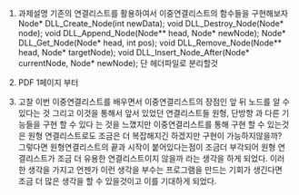 
1. 과제설명 
기존의 연결리스트를 활용하여서 이중연결리스트의 함수들을 구현해보자
Node* DLL_Create_Node(int newData);
void DLL_Destroy_Node(Node* node);
void DLL_Append_Node(Node** head, Node* newNode);
Node* DLL_Get_Node(Node* head, int pos);
void DLL_Remove_Node(Node** head, Node* targetNode);
void DLL_Insert_Node_After(Node* currentNode, Node* newNode);
단 헤더파일로 분리할것

2. PDF 1페이지 부터

3. 고찰
 이번 이중연결리스트를 배우면서 이중연결리스트의 장점인 앞 뒤 노드를 알 수 있다는 것 그리고 이것을 통해서 앞서 있었던 연결리스트들 원형, 단방향 과 다른 기능들을 구현 할 수 있다 는 것을 느꼈지만 이중연결리스트를 통해 구현 할 수 있는것은 원형 연결리스트로도 조금은 더 복잡해지긴 하겠지만 구현이 가능하지않을까? 그렇다면 원형연결리스트의 끝과 시작이 붙어있다는점이 조금더 부각되어 원형 연결리스트가 조금 더 유용한 연결리스트이지 않을까 라는 생각을 하게 되었다. 이러한 생각을 가지고 언젠가 이런 생각을 부수는 프로그램을 만드는 기회가 생긴다면 조금 더 많은 생각을 할 수 있을것이고 이를 기대하게 되었다.
